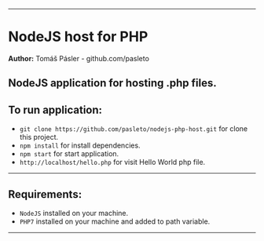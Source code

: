 
---
# NodeJS host for PHP
**Author:** Tomáš Pásler - github.com/pasleto

**NodeJS application for hosting .php files.**
---
## To run application:
* `git clone https://github.com/pasleto/nodejs-php-host.git` for clone this project.
* `npm install` for install dependencies.
* `npm start` for start application.
* `http://localhost/hello.php` for visit Hello World php file.
---
## Requirements:
* `NodeJS` installed on your machine.
* `PHP7` installed on your machine and added to path variable.
---
